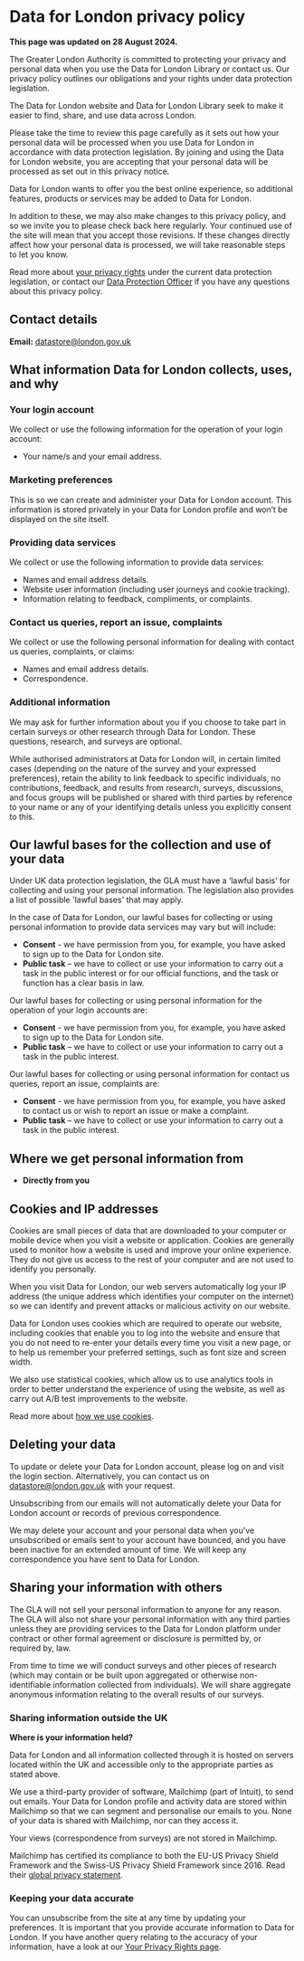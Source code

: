 # Data for London privacy policy

**This page was updated on 28 August 2024.**

The Greater London Authority is committed to protecting your privacy and personal data when you use the Data for London Library or contact us. Our privacy policy outlines our obligations and your rights under data protection legislation.

The Data for London website and Data for London Library seek to make it easier to find, share, and use data across London.

Please take the time to review this page carefully as it sets out how your personal data will be processed when you use Data for London in accordance with data protection legislation. By joining and using the Data for London website, you are accepting that your personal data will be processed as set out in this privacy notice.

Data for London wants to offer you the best online experience, so additional features, products or services may be added to Data for London.

In addition to these, we may also make changes to this privacy policy, and so we invite you to please check back here regularly. Your continued use of the site will mean that you accept those revisions. If these changes directly affect how your personal data is processed, we will take reasonable steps to let you know.

Read more about [your privacy rights](https://www.london.gov.uk/who-we-are/governance-and-spending/privacy-policies/your-privacy-rights) under the current data protection legislation, or contact our [Data Protection Officer](https://www.london.gov.uk/who-we-are/governance-and-spending/privacy-policies/your-privacy-rights) if you have any questions about this privacy policy.

## Contact details

**Email:** [datastore@london.gov.uk](mailto:datastore@london.gov.uk)

## What information Data for London collects, uses, and why

### Your login account

We collect or use the following information for the operation of your login account:

- Your name/s and your email address.

### Marketing preferences

This is so we can create and administer your Data for London account. This information is stored privately in your Data for London profile and won’t be displayed on the site itself.

### Providing data services

We collect or use the following information to provide data services:

- Names and email address details.
- Website user information (including user journeys and cookie tracking).
- Information relating to feedback, compliments, or complaints.

### Contact us queries, report an issue, complaints

We collect or use the following personal information for dealing with contact us queries, complaints, or claims:

- Names and email address details.
- Correspondence.

### Additional information

We may ask for further information about you if you choose to take part in certain surveys or other research through Data for London. These questions, research, and surveys are optional.

While authorised administrators at Data for London will, in certain limited cases (depending on the nature of the survey and your expressed preferences), retain the ability to link feedback to specific individuals, no contributions, feedback, and results from research, surveys, discussions, and focus groups will be published or shared with third parties by reference to your name or any of your identifying details unless you explicitly consent to this.

## Our lawful bases for the collection and use of your data

Under UK data protection legislation, the GLA must have a ‘lawful basis’ for collecting and using your personal information. The legislation also provides a list of possible 'lawful bases' that may apply.

In the case of Data for London, our lawful bases for collecting or using personal information to provide data services may vary but will include:

- **Consent** - we have permission from you, for example, you have asked to sign up to the Data for London site.
- **Public task** – we have to collect or use your information to carry out a task in the public interest or for our official functions, and the task or function has a clear basis in law.

Our lawful bases for collecting or using personal information for the operation of your login accounts are:

- **Consent** - we have permission from you, for example, you have asked to sign up to the Data for London site.
- **Public task** – we have to collect or use your information to carry out a task in the public interest.

Our lawful bases for collecting or using personal information for contact us queries, report an issue, complaints are:

- **Consent** - we have permission from you, for example, you have asked to contact us or wish to report an issue or make a complaint.
- **Public task** – we have to collect or use your information to carry out a task in the public interest.

## Where we get personal information from

- **Directly from you**

## Cookies and IP addresses

Cookies are small pieces of data that are downloaded to your computer or mobile device when you visit a website or application. Cookies are generally used to monitor how a website is used and improve your online experience. They do not give us access to the rest of your computer and are not used to identify you personally.

When you visit Data for London, our web servers automatically log your IP address (the unique address which identifies your computer on the internet) so we can identify and prevent attacks or malicious activity on our website.

Data for London uses cookies which are required to operate our website, including cookies that enable you to log into the website and ensure that you do not need to re-enter your details every time you visit a new page, or to help us remember your preferred settings, such as font size and screen width.

We also use statistical cookies, which allow us to use analytics tools in order to better understand the experience of using the website, as well as carry out A/B test improvements to the website.

Read more about [how we use cookies](https://www.london.gov.uk/who-we-are/governance-and-spending/privacy-policies/gla-privacy-policy#stub-156118).

## Deleting your data

To update or delete your Data for London account, please log on and visit the login section. Alternatively, you can contact us on [datastore@london.gov.uk](mailto:datastore@london.gov.uk) with your request.

Unsubscribing from our emails will not automatically delete your Data for London account or records of previous correspondence.

We may delete your account and your personal data when you’ve unsubscribed or emails sent to your account have bounced, and you have been inactive for an extended amount of time. We will keep any correspondence you have sent to Data for London.

## Sharing your information with others

The GLA will not sell your personal information to anyone for any reason. The GLA will also not share your personal information with any third parties unless they are providing services to the Data for London platform under contract or other formal agreement or disclosure is permitted by, or required by, law.

From time to time we will conduct surveys and other pieces of research (which may contain or be built upon aggregated or otherwise non-identifiable information collected from individuals). We will share aggregate anonymous information relating to the overall results of our surveys.

### Sharing information outside the UK

**Where is your information held?**

Data for London and all information collected through it is hosted on servers located within the UK and accessible only to the appropriate parties as stated above.

We use a third-party provider of software, Mailchimp (part of Intuit), to send out emails. Your Data for London profile and activity data are stored within Mailchimp so that we can segment and personalise our emails to you. None of your data is shared with Mailchimp, nor can they access it.

Your views (correspondence from surveys) are not stored in Mailchimp.

Mailchimp has certified its compliance to both the EU-US Privacy Shield Framework and the Swiss-US Privacy Shield Framework since 2016. Read their [global privacy statement](https://www.intuit.com/privacy/statement/).

### Keeping your data accurate

You can unsubscribe from the site at any time by updating your preferences. It is important that you provide accurate information to Data for London. If you have another query relating to the accuracy of your information, have a look at our [Your Privacy Rights page](https://www.london.gov.uk/who-we-are/governance-and-spending/privacy-policies/your-privacy-rights).
